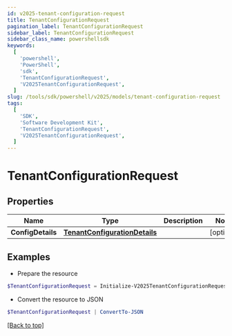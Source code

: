 ```yaml
---
id: v2025-tenant-configuration-request
title: TenantConfigurationRequest
pagination_label: TenantConfigurationRequest
sidebar_label: TenantConfigurationRequest
sidebar_class_name: powershellsdk
keywords:
  [
    'powershell',
    'PowerShell',
    'sdk',
    'TenantConfigurationRequest',
    'V2025TenantConfigurationRequest',
  ]
slug: /tools/sdk/powershell/v2025/models/tenant-configuration-request
tags:
  [
    'SDK',
    'Software Development Kit',
    'TenantConfigurationRequest',
    'V2025TenantConfigurationRequest',
  ]
---
```


# TenantConfigurationRequest

## Properties

| Name | Type | Description | Notes |
| --- | --- | --- | --- |
| **ConfigDetails** | [**TenantConfigurationDetails**](tenant-configuration-details) |  | [optional] |

## Examples

- Prepare the resource

```powershell
$TenantConfigurationRequest = Initialize-V2025TenantConfigurationRequest  -ConfigDetails null
```

- Convert the resource to JSON

```powershell
$TenantConfigurationRequest | ConvertTo-JSON
```

[[Back to top]](#)
